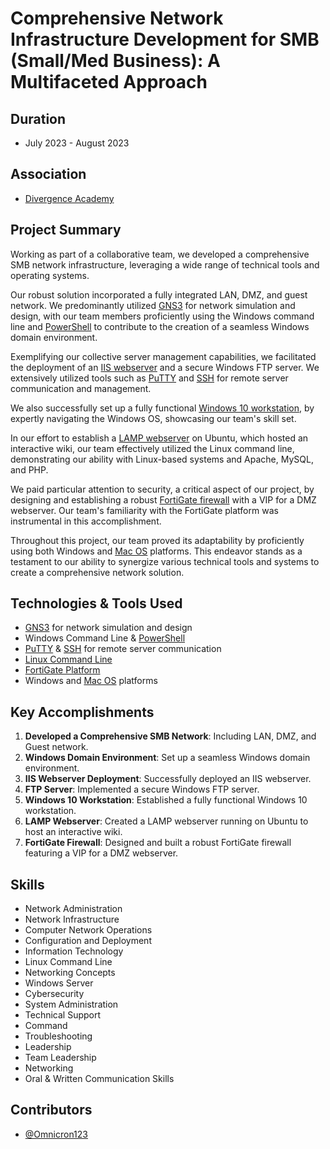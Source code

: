 # Comprehensive Network Infrastructure Development for SMB (Small/Med Business): A Multifaceted Approach

## Duration
* July 2023 - August 2023

## Association
* [Divergence Academy](https://www.divergenceacademy.com/)

## Project Summary

Working as part of a collaborative team, we developed a comprehensive SMB network infrastructure, leveraging a wide range of technical tools and operating systems.

Our robust solution incorporated a fully integrated LAN, DMZ, and guest network. We predominantly utilized [GNS3](https://www.gns3.com/) for network simulation and design, with our team members proficiently using the Windows command line and [PowerShell](https://docs.microsoft.com/en-us/powershell/) to contribute to the creation of a seamless Windows domain environment.

Exemplifying our collective server management capabilities, we facilitated the deployment of an [IIS webserver](https://www.iis.net/) and a secure Windows FTP server. We extensively utilized tools such as [PuTTY](https://www.putty.org/) and [SSH](https://www.ssh.com/ssh/) for remote server communication and management.

We also successfully set up a fully functional [Windows 10 workstation](https://www.microsoft.com/en-us/windows/get-windows-10), by expertly navigating the Windows OS, showcasing our team's skill set.

In our effort to establish a [LAMP webserver](https://www.linux.com/training-tutorials/how-create-network-lamp-stack/) on Ubuntu, which hosted an interactive wiki, our team effectively utilized the Linux command line, demonstrating our ability with Linux-based systems and Apache, MySQL, and PHP.

We paid particular attention to security, a critical aspect of our project, by designing and establishing a robust [FortiGate firewall](https://www.fortinet.com/products/next-generation-firewall) with a VIP for a DMZ webserver. Our team's familiarity with the FortiGate platform was instrumental in this accomplishment.

Throughout this project, our team proved its adaptability by proficiently using both Windows and [Mac OS](https://www.apple.com/macos/monterey/) platforms. This endeavor stands as a testament to our ability to synergize various technical tools and systems to create a comprehensive network solution.

## Technologies & Tools Used
- [GNS3](https://www.gns3.com/) for network simulation and design
- Windows Command Line & [PowerShell](https://docs.microsoft.com/en-us/powershell/)
- [PuTTY](https://www.putty.org/) & [SSH](https://www.ssh.com/ssh/) for remote server communication
- [Linux Command Line](https://en.wikipedia.org/wiki/Linux_terminal)
- [FortiGate Platform](https://www.fortinet.com/products/next-generation-firewall)
- Windows and [Mac OS](https://www.apple.com/macos/monterey/) platforms

## Key Accomplishments
1. **Developed a Comprehensive SMB Network**: Including LAN, DMZ, and Guest network.
2. **Windows Domain Environment**: Set up a seamless Windows domain environment.
3. **IIS Webserver Deployment**: Successfully deployed an IIS webserver.
4. **FTP Server**: Implemented a secure Windows FTP server.
5. **Windows 10 Workstation**: Established a fully functional Windows 10 workstation.
6. **LAMP Webserver**: Created a LAMP webserver running on Ubuntu to host an interactive wiki.
7. **FortiGate Firewall**: Designed and built a robust FortiGate firewall featuring a VIP for a DMZ webserver.

## Skills
- Network Administration
- Network Infrastructure
- Computer Network Operations
- Configuration and Deployment
- Information Technology
- Linux Command Line
- Networking Concepts
- Windows Server
- Cybersecurity
- System Administration
- Technical Support
- Command
- Troubleshooting
- Leadership
- Team Leadership
- Networking
- Oral & Written Communication Skills


## Contributors

- [@Omnicron123](https://github.com/Omicron123)
  
